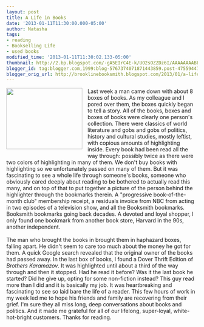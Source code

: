 ```yaml
---
layout: post
title: A Life in Books
date: '2013-01-11T11:30:00.000-05:00'
author: Natasha
tags:
- reading
- Bookselling Life
- used books
modified_time: '2013-01-11T11:30:02.133-05:00'
thumbnail: http://2.bp.blogspot.com/-gA5EIrC4E-k/UO2sOZZDz6I/AAAAAAAABFo/xcsedrBJZRg/s72-c/books1.jpg
blogger_id: tag:blogger.com,1999:blog-5767374071871443859.post-4755944776931049126
blogger_orig_url: http://brooklinebooksmith.blogspot.com/2013/01/a-life-in-books.html
---
```


<div class="separator" style="clear: both; text-align: center;"><a href="http://2.bp.blogspot.com/-gA5EIrC4E-k/UO2sOZZDz6I/AAAAAAAABFo/xcsedrBJZRg/s1600/books1.jpg" imageanchor="1" style="clear: left; float: left; margin-bottom: 1em; margin-right: 1em;"><img border="0" height="161" src="http://2.bp.blogspot.com/-gA5EIrC4E-k/UO2sOZZDz6I/AAAAAAAABFo/xcsedrBJZRg/s200/books1.jpg" width="200" /></a></div>Last week a man came down with about 8 boxes of books. As my colleague and I pored over them, the boxes quickly began to tell a story. All of the books, boxes and boxes of books were clearly one person's collection. There were classics of world literature and gobs and gobs of politics, history and cultural studies, mostly leftist, with copious amounts of highlighting inside. Every book had been read all the way through: possibly twice as there were two colors of highlighting in many of them. We don't buy books with highlighting so we unfortunately passed on many of them. But it was fascinating to see a whole life through someone's books, someone who obviously cared deeply about reading to be bothered to actually read this many, and on top of that to put together a picture of the person behind the highlighter through the bookmarks therein. A "progressive book-of-the-month club" membership receipt, a residuals invoice from NBC from acting in two episodes of a television show, and all the Booksmith bookmarks. Booksmith bookmarks going back decades. A devoted and loyal shopper, I only found one bookmark from another book store, Harvard in the 90s, another independent.<br /><br />The man who brought the books in brought them in haphazard boxes, falling apart. He didn't seem to care too much about the money he got for them. A quick&nbsp;Google&nbsp;search revealed that the original owner of the books had passed away. In the last box of books, I found a Dover Thrift Edition of <i>Brothers Karamazov</i>. It was highlighted until about a third of the way through and then it stopped. Had he read it before? Was it the last book he started? Did he give up, opting for some non-fiction instead? This guy read more than I did and it is basically my job. It was heartbreaking and fascinating to see so laid bare the life of a reader. This few hours of work in my week led me to hope his friends and family are recovering from their grief. I'm sure they all miss long, deep conversations about books and politics. And it made me grateful for all of our lifelong, super-loyal, white-hot-bright customers. Thanks for reading.
